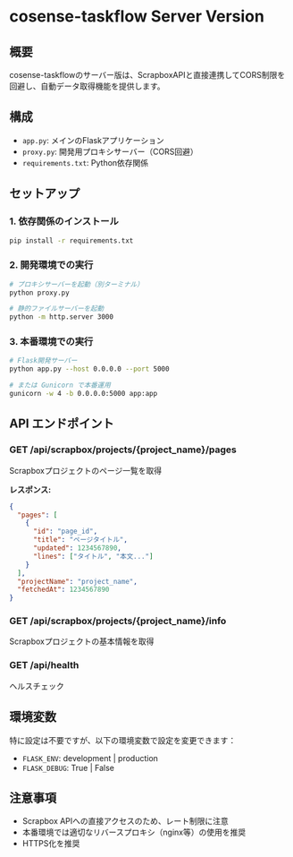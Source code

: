 # cosense-taskflow Server Version

## 概要
cosense-taskflowのサーバー版は、ScrapboxAPIと直接連携してCORS制限を回避し、自動データ取得機能を提供します。

## 構成
- `app.py`: メインのFlaskアプリケーション
- `proxy.py`: 開発用プロキシサーバー（CORS回避）
- `requirements.txt`: Python依存関係

## セットアップ

### 1. 依存関係のインストール
```bash
pip install -r requirements.txt
```

### 2. 開発環境での実行
```bash
# プロキシサーバーを起動（別ターミナル）
python proxy.py

# 静的ファイルサーバーを起動
python -m http.server 3000
```

### 3. 本番環境での実行
```bash
# Flask開発サーバー
python app.py --host 0.0.0.0 --port 5000

# または Gunicorn で本番運用
gunicorn -w 4 -b 0.0.0.0:5000 app:app
```

## API エンドポイント

### GET /api/scrapbox/projects/{project_name}/pages
Scrapboxプロジェクトのページ一覧を取得

**レスポンス:**
```json
{
  "pages": [
    {
      "id": "page_id",
      "title": "ページタイトル",
      "updated": 1234567890,
      "lines": ["タイトル", "本文..."]
    }
  ],
  "projectName": "project_name",
  "fetchedAt": 1234567890
}
```

### GET /api/scrapbox/projects/{project_name}/info
Scrapboxプロジェクトの基本情報を取得

### GET /api/health
ヘルスチェック

## 環境変数
特に設定は不要ですが、以下の環境変数で設定を変更できます：

- `FLASK_ENV`: development | production
- `FLASK_DEBUG`: True | False

## 注意事項
- Scrapbox APIへの直接アクセスのため、レート制限に注意
- 本番環境では適切なリバースプロキシ（nginx等）の使用を推奨
- HTTPS化を推奨